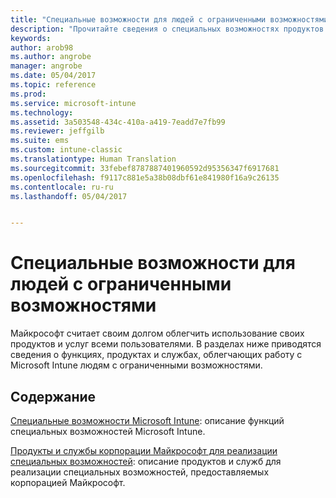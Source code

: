 ```yaml
---
title: "Специальные возможности для людей с ограниченными возможностями | Документы Майкрософт"
description: "Прочитайте сведения о специальных возможностях продуктов Майкрософт."
keywords: 
author: arob98
ms.author: angrobe
manager: angrobe
ms.date: 05/04/2017
ms.topic: reference
ms.prod: 
ms.service: microsoft-intune
ms.technology: 
ms.assetid: 3a503548-434c-410a-a419-7eadd7e7fb99
ms.reviewer: jeffgilb
ms.suite: ems
ms.custom: intune-classic
ms.translationtype: Human Translation
ms.sourcegitcommit: 33febef8787887401960592d95356347f6917681
ms.openlocfilehash: f9117c881e5a38b08dbf61e841980f16a9c26135
ms.contentlocale: ru-ru
ms.lasthandoff: 05/04/2017


---
```


# <a name="accessibility-for-people-with-disabilities"></a>Специальные возможности для людей с ограниченными возможностями
Майкрософт считает своим долгом облегчить использование своих продуктов и услуг всеми пользователями. В разделах ниже приводятся сведения о функциях, продуктах и службах, облегчающих работу с Microsoft Intune людям с ограниченными возможностями.

## <a name="in-this-section"></a>Содержание
[Специальные возможности Microsoft Intune](accessibility-features-of-microsoft-intune.md): описание функций специальных возможностей Microsoft Intune.

[Продукты и службы корпорации Майкрософт для реализации специальных возможностей](accessibility-products-and-services-from-microsoft.md): описание продуктов и служб для реализации специальных возможностей, предоставляемых корпорацией Майкрософт.

